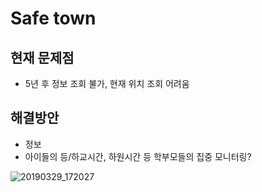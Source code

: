 # Safe town

## 현재 문제점
- 5년 후 정보 조회 불가, 현재 위치 조회 어려움

## 해결방안
- 정보 
- 아이들의 등/하교시간, 하원시간 등 학부모들의 집중 모니터링?

![20190329_172027](https://user-images.githubusercontent.com/49058255/55219121-65778c80-5247-11e9-9005-feb8610db727.jpg)




































